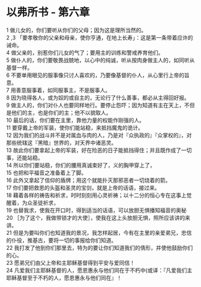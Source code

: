 # 以弗所书 - 第六章
  
 1 做儿女的，你们要听从你们的父母；因为这是理所当然的。  
 2 ,3 「要孝敬你的父亲和母亲，使你亨通，在地上长寿」：这是第一条带着应许的诫命。  
 4 做父亲的，别惹你们儿女的气了；要用主的训练和警戒养育他们。  
 5 做仆人的，你们要敬畏战兢地，以心中的纯诚，听从按肉身做主人的，如同听从基督一样。  
 6 不要单用眼见的服事像只讨人喜欢的，乃要像基督的仆人，从心里行上帝的旨意。  
 7 用善意服事着，如同服事主，不是服事人。  
 8 因为晓得各人，或为奴的或自主的，无论行了什么善事，都必从主得回好报。  
 9 做主人的，你们对仆人也要同样地行。要停止怨吓；因为知道有主在天上，不但是他们的主，也是你们的主；他不以貌取人。  
 10 最后的话，你们要在主里，靠他力量的权能作刚强的人。  
 11 要穿戴上帝的军装，使你们能站稳，来抵挡魔鬼的诡计。  
 12 因为我们的战斗并不是对属血与肉的人，乃是对『众执政的』『众掌权的』，对那些统辖这『黑暗』世界的，对天界中诸恶灵。  
 13 故此你们要拿起上帝的军装，好在险恶的日子能抵挡得住；并且既作成了一切事，还能站稳。  
 14 所以你们要站稳，你们的腰用真诚束好了，义的胸甲穿上了，  
 15 也把和平福音之准备着上了脚。  
 16 此外又拿起了信仰的盾牌；用这个就能扑灭那邪恶者一切烧着的箭。  
 17 你们要把救恩的头盔和圣灵的宝剑，就是上帝的话语，接过来。  
 18 藉着各样的祷告和祈求，时时刻刻用心灵祈祷；以十二分的恒心专在这事上觉醒着，为众圣徒祈求，  
 19 也替我求，使我在开口时，得到适当的话语，可以放胆无惧播知福音的奥秘  
 20 ［为了这个，我做带锁才的大使］，使我在这上头放胆无惧，照所应该讲的来讲。  
 21 但是为要叫你们也知道我的景况，我怎样起居，今有在主里的亲爱弟兄，忠信的仆役，推基古，要将一切的事报给你们知道。  
 22 我打发了他到你们那里去，特为的要让你们知道我们的倩形，并使他鼓励你们的心。  
 23 愿弟兄们由父上帝和主耶稣基督得到平安与爱同信！  
 24 凡爱我们主耶稣基督的人，愿恩惠永与他们同在于不朽中(或译：『凡爱我们主耶稣基督至于不朽的人，愿恩惠永与他们同在』！